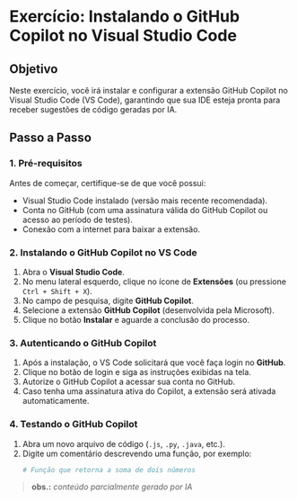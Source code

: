 # Exercício: Instalando o GitHub Copilot no Visual Studio Code

## Objetivo
Neste exercício, você irá instalar e configurar a extensão GitHub Copilot no Visual Studio Code (VS Code), garantindo que sua IDE esteja pronta para receber sugestões de código geradas por IA.



## Passo a Passo

### 1. Pré-requisitos
Antes de começar, certifique-se de que você possui:
- Visual Studio Code instalado (versão mais recente recomendada).
- Conta no GitHub (com uma assinatura válida do GitHub Copilot ou acesso ao período de testes).
- Conexão com a internet para baixar a extensão.



### 2. Instalando o GitHub Copilot no VS Code

1. Abra o **Visual Studio Code**.
2. No menu lateral esquerdo, clique no ícone de **Extensões** (ou pressione `Ctrl + Shift + X`).
3. No campo de pesquisa, digite **GitHub Copilot**.
4. Selecione a extensão **GitHub Copilot** (desenvolvida pela Microsoft).
5. Clique no botão **Instalar** e aguarde a conclusão do processo.



### 3. Autenticando o GitHub Copilot

1. Após a instalação, o VS Code solicitará que você faça login no **GitHub**.
2. Clique no botão de login e siga as instruções exibidas na tela.
3. Autorize o GitHub Copilot a acessar sua conta no GitHub.
4. Caso tenha uma assinatura ativa do Copilot, a extensão será ativada automaticamente.



### 4. Testando o GitHub Copilot

1. Abra um novo arquivo de código (`.js`, `.py`, `.java`, etc.).
2. Digite um comentário descrevendo uma função, por exemplo:
   ```python
   # Função que retorna a soma de dois números

> **obs.:** *conteúdo parcialmente gerado por IA*   
